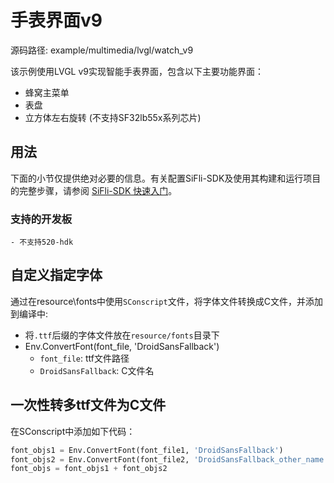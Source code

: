 # 手表界面v9

源码路径: example/multimedia/lvgl/watch_v9

该示例使用LVGL v9实现智能手表界面，包含以下主要功能界面：
- 蜂窝主菜单
- 表盘
- 立方体左右旋转 (不支持SF32lb55x系列芯片)

## 用法

下面的小节仅提供绝对必要的信息。有关配置SiFli-SDK及使用其构建和运行项目的完整步骤，请参阅 [SiFli-SDK 快速入门](https://docs.sifli.com/projects/sdk/latest/sf32lb52x/quickstart/index.html)。

### 支持的开发板
```{note}
- 不支持520-hdk
```

## 自定义指定字体
通过在resource\fonts中使用`SConscript`文件，将字体文件转换成C文件，并添加到编译中:
- 将`.ttf`后缀的字体文件放在`resource/fonts`目录下
- Env.ConvertFont(font_file, 'DroidSansFallback')
    - `font_file`: ttf文件路径
    - `DroidSansFallback`: C文件名


## 一次性转多ttf文件为C文件

在SConscript中添加如下代码：

```python
font_objs1 = Env.ConvertFont(font_file1, 'DroidSansFallback')
font_objs2 = Env.ConvertFont(font_file2, 'DroidSansFallback_other_name')
font_objs = font_objs1 + font_objs2
```
